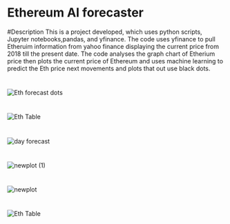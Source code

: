 # Ethereum AI forecaster

#Description
This is a project developed, which uses python scripts, Jupyter notebooks,pandas, and yfinance. The code uses yfinance to pull Etheruim information from yahoo finance displaying the current price from 2018 till the present date. The code analyses the graph chart of Etherium price then plots the current price of Ethereum and uses machine learning to predict the Eth price next movements and plots that out use black dots.


#
![Eth forecast dots](https://user-images.githubusercontent.com/97313664/185477053-a7ea91b5-e148-4728-8b5b-a5d29b6d9494.png)

#
![Eth Table](https://user-images.githubusercontent.com/97313664/185477088-40543bbe-181d-476b-8c97-dd863d06e486.png)
#

![day forecast](https://user-images.githubusercontent.com/97313664/185477128-2405ce5f-5691-42ec-9664-51bdb061a3c7.png)
#
![newplot (1)](https://user-images.githubusercontent.com/97313664/185477154-d13263c4-a3e7-402d-9955-7949e15e1e88.png)
#
![newplot](https://user-images.githubusercontent.com/97313664/185477178-e4547e87-a131-4870-9eb9-6d6875e8e52a.png)
#
![Eth Table](https://user-images.githubusercontent.com/97313664/185477198-5df3a2c8-1ed2-422d-ad08-33f11f8fd369.png)
